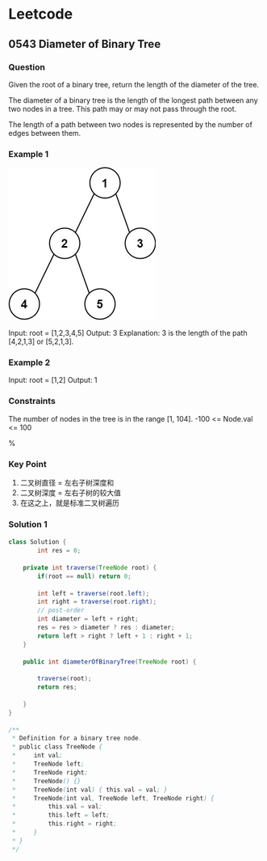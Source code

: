 # Leetcode

## 0543 Diameter of Binary Tree

### Question

Given the root of a binary tree, return the length of the diameter of the tree.

The diameter of a binary tree is the length of the longest path between any two nodes in a tree. This path may or may not pass through the root.

The length of a path between two nodes is represented by the number of edges between them.

### Example 1

![picture 3](../images/406c4d7319f009f297c612162d7510b079d3b6979c9fda1b29a0bd04827f3bdd.png)  

Input: root = [1,2,3,4,5]
Output: 3
Explanation: 3 is the length of the path [4,2,1,3] or [5,2,1,3].

### Example 2

Input: root = [1,2]
Output: 1

### Constraints

The number of nodes in the tree is in the range [1, 104].
-100 <= Node.val <= 100

%

### Key Point

1. 二叉树直径 = 左右子树深度和
2. 二叉树深度 = 左右子树的较大值
3. 在这之上，就是标准二叉树遍历

### Solution 1

```java
class Solution {
        int res = 0;

    private int traverse(TreeNode root) {
        if(root == null) return 0;

        int left = traverse(root.left);
        int right = traverse(root.right);
        // post-order
        int diameter = left + right;
        res = res > diameter ? res : diameter;
        return left > right ? left + 1 : right + 1;
    }

    public int diameterOfBinaryTree(TreeNode root) {

        traverse(root);
        return res;

    }
}

/**
 * Definition for a binary tree node.
 * public class TreeNode {
 *     int val;
 *     TreeNode left;
 *     TreeNode right;
 *     TreeNode() {}
 *     TreeNode(int val) { this.val = val; }
 *     TreeNode(int val, TreeNode left, TreeNode right) {
 *         this.val = val;
 *         this.left = left;
 *         this.right = right;
 *     }
 * }
 */
```
